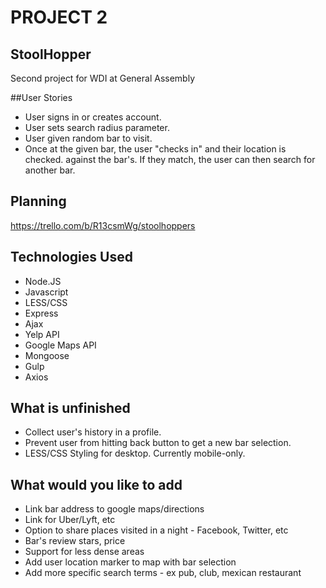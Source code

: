 # PROJECT 2

## StoolHopper

Second project for WDI at General Assembly

##User Stories
  * User signs in or creates account.
  * User sets search radius parameter.
  * User given random bar to visit.
  * Once at the given bar, the user "checks in" and their location is checked.
    against the bar's. If they match, the user can then search for another bar.

## Planning
  https://trello.com/b/R13csmWg/stoolhoppers

## Technologies Used
  * Node.JS
  * Javascript
  * LESS/CSS
  * Express
  * Ajax
  * Yelp API
  * Google Maps API
  * Mongoose
  * Gulp
  * Axios

## What is unfinished
  * Collect user's history in a profile.
  * Prevent user from hitting back button to get a new bar selection.
  * LESS/CSS Styling for desktop. Currently mobile-only.


## What would you like to add
  * Link bar address to google maps/directions
  * Link for Uber/Lyft, etc
  * Option to share places visited in a night - Facebook, Twitter, etc
  * Bar's review stars, price
  * Support for less dense areas
  * Add user location marker to map with bar selection
  * Add more specific search terms - ex pub, club, mexican restaurant
